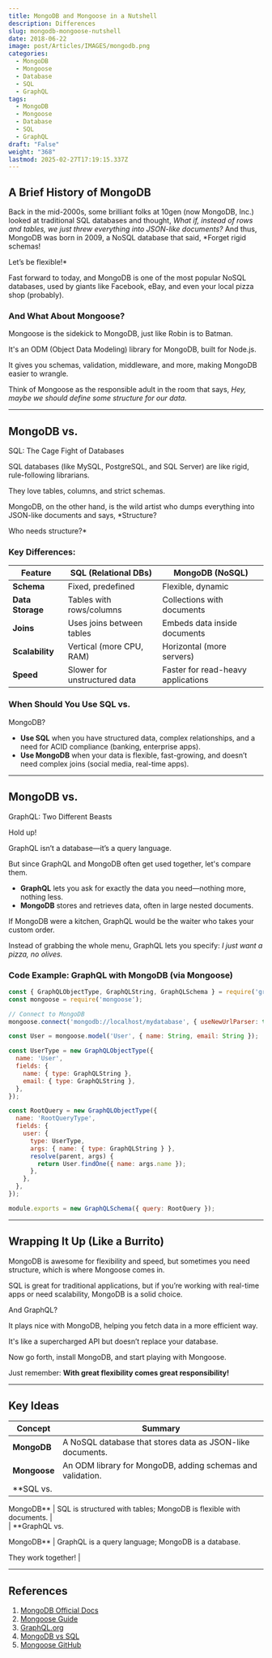 ```yaml
---
title: MongoDB and Mongoose in a Nutshell
description: Differences
slug: mongodb-mongoose-nutshell
date: 2018-06-22
image: post/Articles/IMAGES/mongodb.png
categories:
  - MongoDB
  - Mongoose
  - Database
  - SQL
  - GraphQL
tags:
  - MongoDB
  - Mongoose
  - Database
  - SQL
  - GraphQL
draft: "False"
weight: "368"
lastmod: 2025-02-27T17:19:15.337Z
---
```

<!-- 
## MongoDB and Mongoose in a Nutshell: A Crash Course in NoSQL Madness

So, you’ve heard about MongoDB and Mongoose, and now you're wondering: *What in the world are these things, and how do they compare to SQL and GraphQL?* Well, buckle up because we're about to take a wild ride through the land of NoSQL, JavaScript magic, and schema-less anarchy!

--- -->

## A Brief History of MongoDB

Back in the mid-2000s, some brilliant folks at 10gen (now MongoDB, Inc.) looked at traditional SQL databases and thought, *What if, instead of rows and tables, we just threw everything into JSON-like documents?* And thus, MongoDB was born in 2009, a NoSQL database that said, \*Forget rigid schemas!

Let’s be flexible!\*

Fast forward to today, and MongoDB is one of the most popular NoSQL databases, used by giants like Facebook, eBay, and even your local pizza shop (probably).

### And What About Mongoose?

Mongoose is the sidekick to MongoDB, just like Robin is to Batman.

It's an ODM (Object Data Modeling) library for MongoDB, built for Node.js.

It gives you schemas, validation, middleware, and more, making MongoDB easier to wrangle.

Think of Mongoose as the responsible adult in the room that says, *Hey, maybe we should define some structure for our data.*

***

## MongoDB vs.

SQL: The Cage Fight of Databases

SQL databases (like MySQL, PostgreSQL, and SQL Server) are like rigid, rule-following librarians.

They love tables, columns, and strict schemas.

MongoDB, on the other hand, is the wild artist who dumps everything into JSON-like documents and says, \*Structure?

Who needs structure?\*

### Key Differences:

| Feature          | SQL (Relational DBs)         | MongoDB (NoSQL)                    |
| ---------------- | ---------------------------- | ---------------------------------- |
| **Schema**       | Fixed, predefined            | Flexible, dynamic                  |
| **Data Storage** | Tables with rows/columns     | Collections with documents         |
| **Joins**        | Uses joins between tables    | Embeds data inside documents       |
| **Scalability**  | Vertical (more CPU, RAM)     | Horizontal (more servers)          |
| **Speed**        | Slower for unstructured data | Faster for read-heavy applications |

### When Should You Use SQL vs.

MongoDB?

* **Use SQL** when you have structured data, complex relationships, and a need for ACID compliance (banking, enterprise apps).
* **Use MongoDB** when your data is flexible, fast-growing, and doesn’t need complex joins (social media, real-time apps).

***

## MongoDB vs.

GraphQL: Two Different Beasts

Hold up!

GraphQL isn’t a database—it’s a query language.

But since GraphQL and MongoDB often get used together, let's compare them.

* **GraphQL** lets you ask for exactly the data you need—nothing more, nothing less.
* **MongoDB** stores and retrieves data, often in large nested documents.

If MongoDB were a kitchen, GraphQL would be the waiter who takes your custom order.

Instead of grabbing the whole menu, GraphQL lets you specify: *I just want a pizza, no olives.*

### Code Example: GraphQL with MongoDB (via Mongoose)

```javascript
const { GraphQLObjectType, GraphQLString, GraphQLSchema } = require('graphql');
const mongoose = require('mongoose');

// Connect to MongoDB
mongoose.connect('mongodb://localhost/mydatabase', { useNewUrlParser: true });

const User = mongoose.model('User', { name: String, email: String });

const UserType = new GraphQLObjectType({
  name: 'User',
  fields: {
    name: { type: GraphQLString },
    email: { type: GraphQLString },
  },
});

const RootQuery = new GraphQLObjectType({
  name: 'RootQueryType',
  fields: {
    user: {
      type: UserType,
      args: { name: { type: GraphQLString } },
      resolve(parent, args) {
        return User.findOne({ name: args.name });
      },
    },
  },
});

module.exports = new GraphQLSchema({ query: RootQuery });
```

***

## Wrapping It Up (Like a Burrito)

MongoDB is awesome for flexibility and speed, but sometimes you need structure, which is where Mongoose comes in.

SQL is great for traditional applications, but if you’re working with real-time apps or need scalability, MongoDB is a solid choice.

And GraphQL?

It plays nice with MongoDB, helping you fetch data in a more efficient way.

It's like a supercharged API but doesn’t replace your database.

Now go forth, install MongoDB, and start playing with Mongoose.

Just remember: **With great flexibility comes great responsibility!**

***

## Key Ideas

| Concept      | Summary                                                    |
| ------------ | ---------------------------------------------------------- |
| **MongoDB**  | A NoSQL database that stores data as JSON-like documents.  |
| **Mongoose** | An ODM library for MongoDB, adding schemas and validation. |
| \*\*SQL vs.  |                                                            |

MongoDB\*\* | SQL is structured with tables; MongoDB is flexible with documents. |\
\| \*\*GraphQL vs.

MongoDB\*\* | GraphQL is a query language; MongoDB is a database.

They work together! |

***

## References

1. [MongoDB Official Docs](https://www.mongodb.com/docs/)
2. [Mongoose Guide](https://mongoosejs.com/docs/)
3. [GraphQL.org](https://graphql.org/)
4. [MongoDB vs SQL](https://www.mongodb.com/nosql-explained/sql-vs-nosql)
5. [Mongoose GitHub](https://github.com/Automattic/mongoose)
